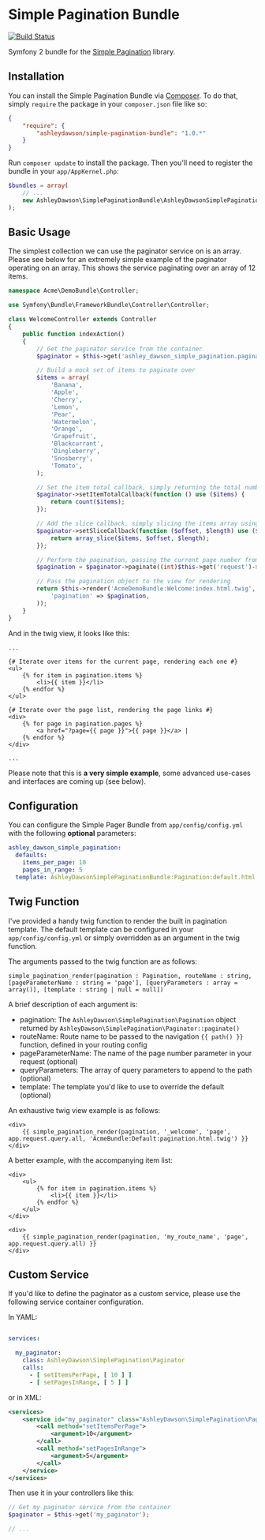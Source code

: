 Simple Pagination Bundle
========================

[![Build Status](https://travis-ci.org/AshleyDawson/SimplePagination.svg?branch=develop)](https://travis-ci.org/AshleyDawson/SimplePagination)

Symfony 2 bundle for the [Simple Pagination](https://github.com/AshleyDawson/SimplePagination) library.

Installation
------------

You can install the Simple Pagination Bundle via [Composer](https://getcomposer.org/). To do that, simply `require` the 
package in your `composer.json` file like so:

```json
{
    "require": {
        "ashleydawson/simple-pagination-bundle": "1.0.*"
    }
}
```

Run `composer update` to install the package. Then you'll need to register the bundle in your `app/AppKernel.php`:

```php
$bundles = array(
    // ...
    new AshleyDawson\SimplePaginationBundle\AshleyDawsonSimplePaginationBundle(),
);
```

Basic Usage
-----------

The simplest collection we can use the paginator service on is an array. Please see below for an extremely
simple example of the paginator operating on an array. This shows the service paginating over an array of 
12 items.

```php
namespace Acme\DemoBundle\Controller;

use Symfony\Bundle\FrameworkBundle\Controller\Controller;

class WelcomeController extends Controller
{
    public function indexAction()
    {
        // Get the paginator service from the container
        $paginator = $this->get('ashley_dawson_simple_pagination.paginator');

        // Build a mock set of items to paginate over
        $items = array(
            'Banana',
            'Apple',
            'Cherry',
            'Lemon',
            'Pear',
            'Watermelon',
            'Orange',
            'Grapefruit',
            'Blackcurrant',
            'Dingleberry',
            'Snosberry',
            'Tomato',
        );

        // Set the item total callback, simply returning the total number of items
        $paginator->setItemTotalCallback(function () use ($items) {
            return count($items);
        });

        // Add the slice callback, simply slicing the items array using $offset and $length
        $paginator->setSliceCallback(function ($offset, $length) use ($items) {
            return array_slice($items, $offset, $length);
        });

        // Perform the pagination, passing the current page number from the request
        $pagination = $paginator->paginate((int)$this->get('request')->query->get('page', 1));

        // Pass the pagination object to the view for rendering
        return $this->render('AcmeDemoBundle:Welcome:index.html.twig', array(
            'pagination' => $pagination,
        ));
    }
}
```

And in the twig view, it looks like this:

```twig
...

{# Iterate over items for the current page, rendering each one #}
<ul>
    {% for item in pagination.items %}
        <li>{{ item }}</li>
    {% endfor %}
</ul>

{# Iterate over the page list, rendering the page links #}
<div>
    {% for page in pagination.pages %}
        <a href="?page={{ page }}">{{ page }}</a> |
    {% endfor %}
</div>

...
```

Please note that this is **a very simple example**, some advanced use-cases and interfaces are coming up (see below).

Configuration
-------------

You can configure the Simple Pager Bundle from `app/config/config.yml` with the following **optional** parameters:

```yaml
ashley_dawson_simple_pagination:
  defaults:
    items_per_page: 10
    pages_in_range: 5
  template: AshleyDawsonSimplePaginationBundle:Pagination:default.html.twig
```

Twig Function
-------------

I've provided a handy twig function to render the built in pagination template. The default template
can be configured in your `app/config/config.yml` or simply overridden as an argument in the twig function.

The arguments passed to the twig function are as follows:

```
simple_pagination_render(pagination : Pagination, routeName : string, [pageParameterName : string = 'page'], [queryParameters : array = array()], [template : string | null = null])
```

A brief description of each argument is:

* pagination: The `AshleyDawson\SimplePagination\Pagination` object returned by `AshleyDawson\SimplePagination\Paginator::paginate()`
* routeName: Route name to be passed to the navigation `{{ path() }}` function, defined in your routing config
* pageParameterName: The name of the page number parameter in your request (optional)
* queryParameters: The array of query parameters to append to the path (optional)
* template: The template you'd like to use to override the default (optional)

An exhaustive twig view example is as follows:

```twig
<div>
    {{ simple_pagination_render(pagination, '_welcome', 'page', app.request.query.all, 'AcmeBundle:Default:pagination.html.twig') }}
</div>
```

A better example, with the accompanying item list:

```twig
<div>
    <ul>
        {% for item in pagination.items %}
            <li>{{ item }}</li>
        {% endfor %}
    </ul>
</div>

<div>
    {{ simple_pagination_render(pagination, 'my_route_name', 'page', app.request.query.all) }}
</div>
```

Custom Service
--------------

If you'd like to define the paginator as a custom service, please use the following
service container configuration.

In YAML:

```yml

services:

  my_paginator:
    class: AshleyDawson\SimplePagination\Paginator
    calls:
      - [ setItemsPerPage, [ 10 ] ]
      - [ setPagesInRange, [ 5 ] ]

```

or in XML:

```xml
<services>
    <service id="my_paginator" class="AshleyDawson\SimplePagination\Paginator">
        <call method="setItemsPerPage">
            <argument>10</argument>
        </call>
        <call method="setPagesInRange">
            <argument>5</argument>
        </call>
    </service>
</services>
```

Then use it in your controllers like this:

```php
// Get my paginator service from the container
$paginator = $this->get('my_paginator');

// ...
```
